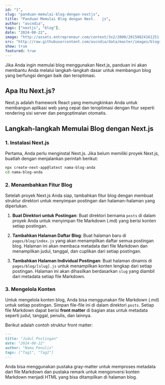 ```yaml
---
id: "1",
slug: "panduan-memulai-blog-dengan-nextjs",
title: "Panduan Memulai Blog dengan Next.   js",
author: "ascndia",
tags: ["nextjs", "blog"],
date: "2024-08-22",
image: "http://assets.entrepreneur.com/content/3x2/2000/20150824161251-wordpress-blogging-writing-typing-macbook-laptop-computer-technology-business-working.jpeg",
src: "http://raw.githubusercontent.com/ascndia/data/master/images/blogs/panduan-memulai-blog-dengan-nextjs.md",
show: true
featured: true
---
```


Jika Anda ingin memulai blog menggunakan Next.js, panduan ini akan membantu Anda melalui langkah-langkah dasar untuk membangun blog yang berfungsi dengan baik dan teroptimasi.

## Apa Itu Next.js?

Next.js adalah framework React yang memungkinkan Anda untuk membangun aplikasi web yang cepat dan teroptimasi dengan fitur seperti rendering sisi server dan pengoptimalan otomatis.

## Langkah-langkah Memulai Blog dengan Next.js

### 1. Instalasi Next.js

Pertama, Anda perlu menginstal Next.js. Jika belum memiliki proyek Next.js, buatlah dengan menjalankan perintah berikut:

```bash
npx create-next-app@latest nama-blog-anda
cd nama-blog-anda
```

### 2. Menambahkan Fitur Blog

Setelah proyek Next.js Anda siap, tambahkan fitur blog dengan membuat struktur direktori untuk menyimpan postingan dan halaman-halaman yang diperlukan.

1. **Buat Direktori untuk Postingan**: Buat direktori bernama `posts` di dalam proyek Anda untuk menyimpan file Markdown (.md) yang berisi konten setiap postingan.

2. **Tambahkan Halaman Daftar Blog**: Buat halaman baru di `pages/blog/index.js` yang akan menampilkan daftar semua postingan blog. Halaman ini akan membaca metadata dari file Markdown dan menampilkan judul, tanggal, dan cuplikan dari setiap postingan.

3. **Tambahkan Halaman Individual Postingan**: Buat halaman dinamis di `pages/blog/[slug].js` untuk menampilkan konten lengkap dari setiap postingan. Halaman ini akan dihasilkan berdasarkan `slug` yang diambil dari metadata setiap file Markdown.

### 3. Mengelola Konten

Untuk mengelola konten blog, Anda bisa menggunakan file Markdown (.md) untuk setiap postingan. Simpan file-file ini di dalam direktori `posts`. Setiap file Markdown dapat berisi **front matter** di bagian atas untuk metadata seperti judul, tanggal, penulis, dan lainnya.

Berikut adalah contoh struktur front matter:

```markdown
---
title: "Judul Postingan"
date: "2024-08-22"
author: "Nama Penulis"
tags: ["Tag1", "Tag2"]
---
```

Anda bisa menggunakan pustaka gray-matter untuk memproses metadata dari file Markdown dan pustaka remark untuk mengonversi konten Markdown menjadi HTML yang bisa ditampilkan di halaman blog.
